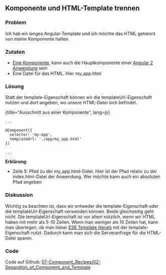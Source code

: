 ## Komponente und HTML-Template trennen

### Problem

Ich hab ein langes Angular-Template und ich möchte das HTML getrennt von meine Komponente halten.

### Zutaten
* [Eine Komponente](#c02-component-definition), kann auch die Hauptkomponente einer [Angular 2 Anwendung](#c02-angular-app) sein
* Eine Datei für das HTML. Hier my\_app.html

### Lösung

Statt der template-Eigenschaft können wir die templateUrl-Eigenschaft nutzen und dort angeben, wo unsere HTML-Datei sich befindet.

{title="Ausschnitt aus einer Komponente", lang=js}
```
...

@Component({
  selector: 'my-app',
  templateUrl: './app/my_app.html'
})

...
```

__Erklärung__:

* Zeile 5: Pfad zu der my\_app.html-Datei. Hier ist der Pfad relativ zu der index.html-Datei der Anwendung. Wer möchte kann auch ein absoluten Pfad angeben

### Diskussion

Wichtig zu beachten ist, dass wir entweder die template-Eigenschaft oder die templateUrl-Eigenschaft verwenden können. Beide gleichzeitig geht nicht.
Die templateUrl-Eigenschaft ist vor allem nützlich, wenn wir HTML haben mit mehr als 5-10 Zeilen. Wenn man weniger als 10 Zeilen hat, kann man überlegen, ob man lieber [ES6 Template literals](https://developer.mozilla.org/en/docs/Web/JavaScript/Reference/template_strings) mit der template-Eigenschaft nutzt. Dadurch kann man sich die Serveranfrage für die HTML-Datei sparen.

### Code

Code auf Github: [07-Component\_Recipes/02-Separation\_of\_Component\_and\_Template](https://github.com/jsperts/angular2_kochbuch_code/tree/master/07-Component_Recipes/02-Separation_of_Component_and_Template)

